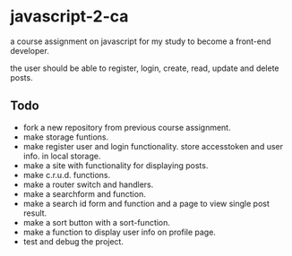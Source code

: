 # javascript-2-ca

a course assignment on javascript for my study to become a front-end developer.

the user should be able to register, login, create, read, update and delete posts.

## Todo

- fork a new repository from previous course assignment.
- make storage funtions.
- make register user and login functionality. store accesstoken and user info. in local storage.
- make a site with functionality for displaying posts.
- make c.r.u.d. functions.
- make a router switch and handlers.
- make a searchform and function.
- make a search id form and function and a page to view single post result.
- make a sort button with a sort-function.
- make a function to display user info on profile page.
- test and debug the project.
